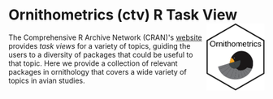# Ornithometrics (ctv) R Task View <a href='https://github.com/beausoleilmo/Ornithometrics-ctv'><img src='images/ornitho_logo.png' align="right" height="131.5" /></a>

The Comprehensive R Archive Network (CRAN)'s [website](https://cran.r-project.org/web/views/) provides *task views* for a variety of topics, guiding the users to a diversity of packages that could be useful to that topic. Here we provide a collection of relevant packages in ornithology that covers a wide variety of topics in avian studies. 